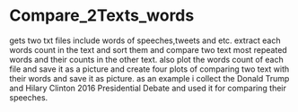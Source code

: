 # Compare_2Texts_words
gets two txt files include words of speeches,tweets and etc. extract each words count in the text and sort them and compare two text most repeated words and their counts in the other text. also plot the words count of each file and save it as a picture and create four plots of comparing two text with their words and save it as picture. 
as an example i collect the Donald Trump and Hilary Clinton 2016 Presidential Debate and used it for comparing their speeches.
